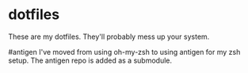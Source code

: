 # dotfiles
These are my dotfiles. They'll probably mess up your system.

#antigen
I've moved from using oh-my-zsh to using antigen for my zsh setup. The antigen repo is added as a submodule.
